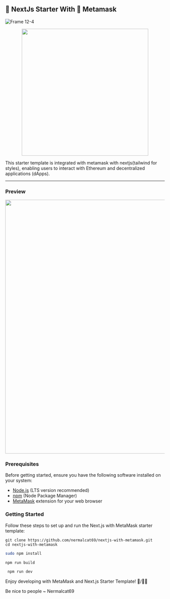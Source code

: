 ## 🚀 NextJs Starter With 🦊 Metamask 

![Frame 12-4](https://github.com/nermalcat69/nextjs-with-metamask/assets/73933669/47bc49d1-88f9-44ae-ba78-25ff54f49266)


<p align="center">
    <img width="400" height="auto" src="https://cloud-9cgxfsoty-hack-club-bot.vercel.app/0frame_2-2.svg" />
</p>
This starter template is integrated with metamask with nextjs(tailwind for styles), enabling users to interact with Ethereum and decentralized applications (dApps).

-----------------------------------

### Preview
<p align="center">
<img width="800" height="auto" src="https://cloud-g07726cmo-hack-club-bot.vercel.app/0screenshot_2023-10-12_at_4.52.23_am.webp" />
</p>

### Prerequisites

Before getting started, ensure you have the following software installed on your system:

- [Node.js](https://nodejs.org/) (LTS version recommended)
- [npm](https://www.npmjs.com/) (Node Package Manager)
- [MetaMask](https://metamask.io/) extension for your web browser

### Getting Started

Follow these steps to set up and run the Next.js with MetaMask starter template:

   ```
   git clone https://github.com/nermalcat69/nextjs-with-metamask.git
   cd nextjs-with-metamask
   ```

   ``` bash
   sudo npm install
   ```
   ``` bash
   npm run build
   ```
   
   ``` bash
    npm run dev
   ```


Enjoy developing with MetaMask and Next.js Starter Template! 🚀/🔗🎨

 
Be nice to people ~ Nermalcat69
